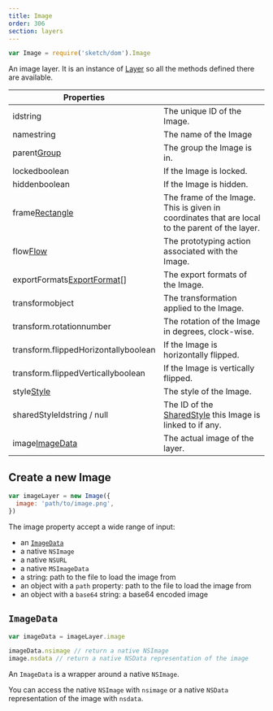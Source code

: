 ```yaml
---
title: Image
order: 306
section: layers
---
```


```javascript
var Image = require('sketch/dom').Image
```

An image layer. It is an instance of [Layer](#layer) so all the methods defined there are available.

| Properties                                                                 |                                                                                                 |
| -------------------------------------------------------------------------- | ----------------------------------------------------------------------------------------------- |
| id<span class="arg-type">string</span>                                     | The unique ID of the Image.                                                                     |
| name<span class="arg-type">string</span>                                   | The name of the Image                                                                           |
| parent<span class="arg-type">[Group](#group)</span>                        | The group the Image is in.                                                                      |
| locked<span class="arg-type">boolean</span>                                | If the Image is locked.                                                                         |
| hidden<span class="arg-type">boolean</span>                                | If the Image is hidden.                                                                         |
| frame<span class="arg-type">[Rectangle](#rectangle)</span>                 | The frame of the Image. This is given in coordinates that are local to the parent of the layer. |
| flow<span class="arg-type">[Flow](#flow)</span>                            | The prototyping action associated with the Image.                                               |
| exportFormats<span class="arg-type">[ExportFormat](#exportformat)[]</span> | The export formats of the Image.                                                                |
| transform<span class="arg-type">object</span>                              | The transformation applied to the Image.                                                        |
| transform.rotation<span class="arg-type">number</span>                     | The rotation of the Image in degrees, clock-wise.                                               |
| transform.flippedHorizontally<span class="arg-type">boolean</span>         | If the Image is horizontally flipped.                                                           |
| transform.flippedVertically<span class="arg-type">boolean</span>           | If the Image is vertically flipped.                                                             |
| style<span class="arg-type">[Style](#style)</span>                         | The style of the Image.                                                                         |
| sharedStyleId<span class="arg-type">string / null</span>                   | The ID of the [SharedStyle](#shared-style) this Image is linked to if any.                       |
| image<span class="arg-type">[ImageData](#imagedata)</span>                 | The actual image of the layer.                                                                  |

## Create a new Image

```javascript
var imageLayer = new Image({
  image: 'path/to/image.png',
})
```

The image property accept a wide range of input:

- an [`ImageData`](#imagedata)
- a native `NSImage`
- a native `NSURL`
- a native `MSImageData`
- a string: path to the file to load the image from
- an object with a `path` property: path to the file to load the image from
- an object with a `base64` string: a base64 encoded image

## `ImageData`

```javascript
var imageData = imageLayer.image

imageData.nsimage // return a native NSImage
image.nsdata // return a native NSData representation of the image
```

An `ImageData` is a wrapper around a native `NSImage`.

You can access the native `NSImage` with `nsimage` or a native `NSData` representation of the image with `nsdata`.
